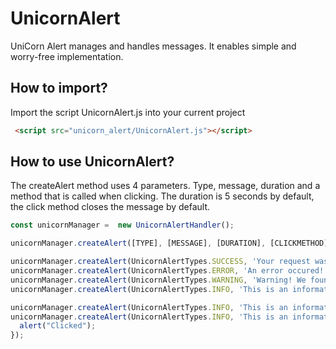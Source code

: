 # UnicornAlert
UniCorn Alert manages and handles messages. It enables simple and worry-free implementation.

## How to import?
Import the script UnicornAlert.js into your current project
```html
 <script src="unicorn_alert/UnicornAlert.js"></script>
```
## How to use UnicornAlert?
The createAlert method uses 4 parameters. Type, message, duration and a method that is called when clicking. The duration is 5 seconds by default, the click method closes the message by default.
```javascript
const unicornManager =  new UnicornAlertHandler();

unicornManager.createAlert([TYPE], [MESSAGE], [DURATION], [CLICKMETHOD]);

unicornManager.createAlert(UnicornAlertTypes.SUCCESS, 'Your request was successfull!', 5000);
unicornManager.createAlert(UnicornAlertTypes.ERROR, 'An error occured!', 5000);
unicornManager.createAlert(UnicornAlertTypes.WARNING, 'Warning! We found your password in a public database!', 5000);
unicornManager.createAlert(UnicornAlertTypes.INFO, 'This is an information!', 5000);

unicornManager.createAlert(UnicornAlertTypes.INFO, 'This is an information!');
unicornManager.createAlert(UnicornAlertTypes.INFO, 'This is an information!', 5000, () => {
  alert("Clicked");
});



```
